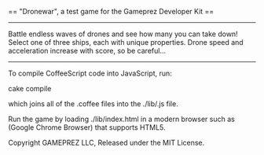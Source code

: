 == "Dronewar", a test game for the Gameprez Developer Kit ==

--- 

Battle endless waves of drones and see how many you can take down! 
Select one of three ships, each with unique properties. 
Drone speed and acceleration increase with score, so be careful...

---

To compile CoffeeScript code into JavaScript, run:

cake compile

which joins all of the .coffee files into the ./lib/.js file. 

Run the game by loading ./lib/index.html in a modern browser such as (Google Chrome Browser) that supports HTML5.

Copyright GAMEPREZ LLC, Released under the MIT License.


